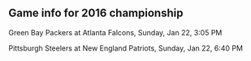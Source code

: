 ## Game info for 2016 championship
Green Bay Packers at Atlanta Falcons, Sunday, Jan 22, 3:05 PM



Pittsburgh Steelers at New England Patriots, Sunday, Jan 22, 6:40 PM

